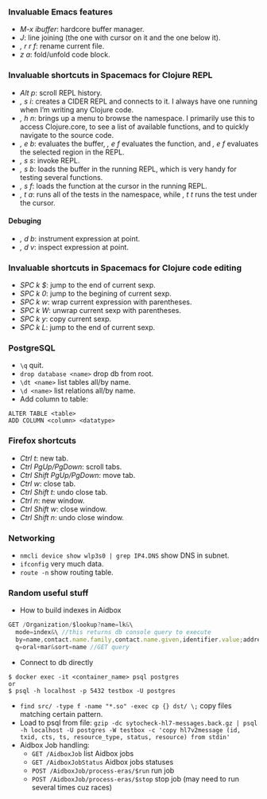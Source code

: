 ### Invaluable Emacs features
* _M-x ibuffer_: hardcore buffer manager.
* _J_: line joining (the one with cursor on it and the one below it).
* _, r r f_: rename current file.
* _z a_: fold/unfold code block.
### Invaluable shortcuts in Spacemacs for Clojure REPL
* _Alt p_: scroll REPL history.
* _, s i_: creates a CIDER REPL and connects to it. I always have one running when I’m writing any Clojure code.
* _, h n_: brings up a menu to browse the namespace. I primarily use this to access Clojure.core, to see a list of available functions, and to quickly navigate to the source code.
* _, e b_: evaluates the buffer, _, e f_ evaluates the function, and _, e f_ evaluates the selected region in the REPL.
* _, s s_: invoke REPL.
* _, s b_: loads the buffer in the running REPL, which is very handy for testing several functions.
* _, s f_: loads the function at the cursor in the running REPL.
* _, t a_: runs all of the tests in the namespace, while _, t t_ runs the test under the cursor.
#### Debuging
* _, d b_: instrument expression at point.
* _, d v_: inspect expression at point.
### Invaluable shortcuts in Spacemacs for Clojure code editing
* _SPC k $_: jump to the end of current sexp.
* _SPC k 0_: jump to the begining of current sexp.
* _SPC k w_: wrap current expression with parentheses.
* _SPC k W_: unwrap current sexp with parentheses.
* _SPC k y_: copy current sexp.
* _SPC k L_: jump to the end of current sexp.
### PostgreSQL
* ```\q``` quit.
* ```drop database <name>``` drop db from root.
* ```\dt <name>``` list tables all/by name.
* ```\d <name>``` list relations all/by name.
* Add column to table:
```
ALTER TABLE <table>
ADD COLUMN <column> <datatype>
```
### Firefox shortcuts
* _Ctrl t_: new tab.
* _Ctrl PgUp/PgDown_: scroll tabs.
* _Ctrl Shift PgUp/PgDown_: move tab.
* _Ctrl w_: close tab.
* _Ctrl Shift t_: undo close tab.
* _Ctrl n_: new window.
* _Ctrl Shift w_: close window.
* _Ctrl Shift n_: undo close window.
### Networking
* ```nmcli device show wlp3s0 | grep IP4.DNS``` show DNS in subnet.
* ```ifconfig``` very much data.
* ```route -n``` show routing table.

### Random useful stuff

* How to build indexes in Aidbox
```js
GET /Organization/$lookup?name=lk&\
  mode=index&\ //this returns db console query to execute
  by=name,contact.name.family,contact.name.given,identifier.value;address.city,address.state,type.text;address.line&\ //these are indexed fields
  q=oral+mar&sort=name //GET query
```
  
* Connect to db directly
```
$ docker exec -it <container_name> psql postgres
or
$ psql -h localhost -p 5432 testbox -U postgres
```

* ```find src/ -type f -name "*.so" -exec cp {} dst/ \;``` copy files matching certain pattern.
* Load to psql from file:
```gzip -dc sytocheck-hl7-messages.back.gz | psql -h localhost -U postgres -W testbox -c 'copy hl7v2message (id, txid, cts, ts, resource_type, status, resource) from stdin'```
* Aidbox Job handling:
  - ```GET /AidboxJob``` list Aidbox jobs
  - ```GET /AidboxJobStatus``` Aidbox jobs statuses
  - ```POST /AidboxJob/process-eras/$run``` run job
  - ```POST /AidboxJob/process-eras/$stop``` stop job (may need to run several times cuz races)

